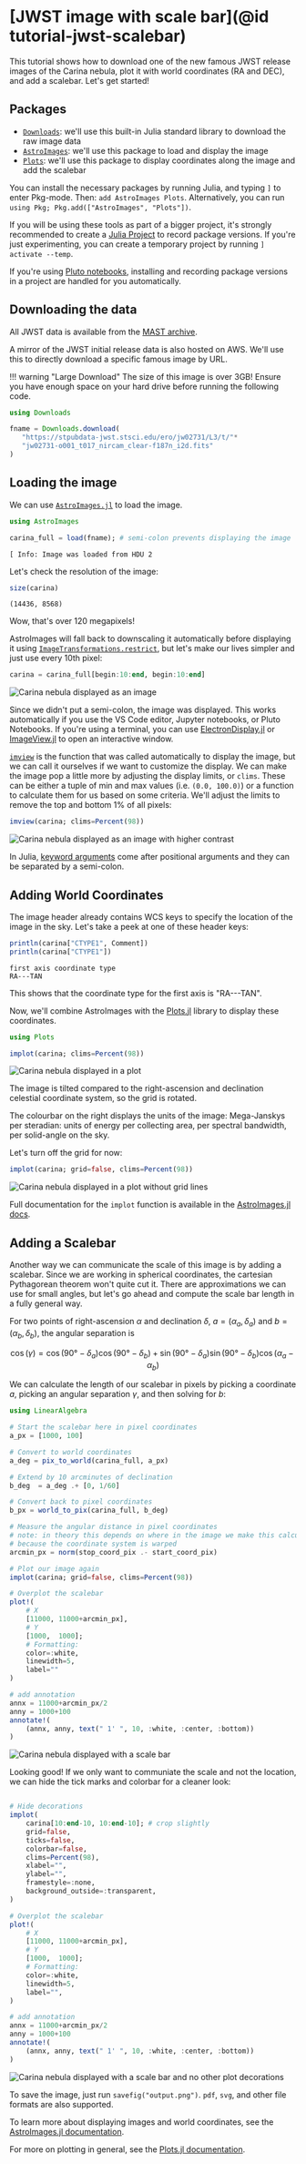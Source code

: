 # [JWST image with scale bar](@id tutorial-jwst-scalebar)

This tutorial shows how to download one of the new famous JWST release images of the Carina nebula, plot it with world coordinates (RA and DEC), and add a scalebar.
Let's get started!

## Packages

* [`Downloads`](https://docs.julialang.org/en/v1/stdlib/Downloads/): we'll use this built-in Julia standard library to download the raw image data
* [`AstroImages`](http://juliaastro.org/AstroImages.jl/dev/): we'll use this package to load and display the image
* [`Plots`](https://docs.juliaplots.org/latest/): we'll use this package to display coordinates along the image and add the scalebar

You can install the necessary packages by running Julia, and typing `]` to enter Pkg-mode. Then: `add AstroImages Plots`.
Alternatively, you can run `using Pkg; Pkg.add(["AstroImages", "Plots"])`.

If you will be using these tools as part of a bigger project, it's strongly recommended to create a [Julia Project](https://pkgdocs.julialang.org/v1/environments/) to record package versions.  If you're just experimenting, you can create a temporary project by running `] activate --temp`.

If you're using [Pluto notebooks](https://github.com/fonsp/Pluto.jl), installing and recording package versions in a project are handled for you automatically.


## Downloading the data

All JWST data is available from the [MAST archive](https://mast.stsci.edu/portal/Mashup/Clients/Mast/Portal.html). 

A mirror of the JWST initial release data is also hosted on AWS. We'll use this to directly download a specific famous image by URL.

!!! warning "Large Download"
    The size of this image is over 3GB! Ensure you have enough space on your hard drive before running the following code.


```julia
using Downloads

fname = Downloads.download(
   "https://stpubdata-jwst.stsci.edu/ero/jw02731/L3/t/"*
   "jw02731-o001_t017_nircam_clear-f187n_i2d.fits"
)
```

## Loading the image
We can use [`AstroImages.jl`](http://juliaastro.org/AstroImages.jl/dev/) to load the image.

```julia
using AstroImages

carina_full = load(fname); # semi-colon prevents displaying the image
```
```
[ Info: Image was loaded from HDU 2
```

Let's check the resolution of the image:
```julia
size(carina)
```
```
(14436, 8568)
```
Wow, that's over 120 megapixels! 

AstroImages will fall back to downscaling it automatically before displaying it using [`ImageTransformations.restrict`](https://juliaimages.org/latest/function_reference/#ImageTransformations.restrict), but let's make our lives simpler and just use every 10th pixel:

```julia
carina = carina_full[begin:10:end, begin:10:end]
```
![Carina nebula displayed as an image](../assets/tutorials/jwst-1/carina-1.png)

Since we didn't put a semi-colon, the image was displayed. This works automatically if you use the VS Code editor, Jupyter notebooks, or Pluto Notebooks. If you're using a terminal, you can use [ElectronDisplay.jl](https://github.com/queryverse/ElectronDisplay.jl) or [ImageView.jl](https://github.com/JuliaImages/ImageView.jl) to open an interactive window.

[`imview`](http://juliaastro.org/AstroImages.jl/dev/api/#AstroImages.imview) is the function that was called automatically  to display the image, but we can call it ourselves if we want to customize the display.
We can make the image pop a little more by adjusting the display limits, or `clims`. These can be either a tuple of min and max values (i.e. `(0.0, 100.0)`) or a function to calculate them for us based on some criteria. We'll adjust the limits to remove the top and bottom 1% of all  pixels:

```julia
imview(carina; clims=Percent(98))
```
![Carina nebula displayed as an image with higher contrast](../assets/tutorials/jwst-1/carina-2.png)


In Julia, [keyword arguments](https://docs.julialang.org/en/v1/manual/functions/#Keyword-Arguments) come after positional arguments and they can be separated by a semi-colon.


## Adding World Coordinates
The image header already contains WCS keys to specify the location of the image in the sky. Let's take a peek at one of these header keys:

```julia
println(carina["CTYPE1", Comment])
println(carina["CTYPE1"])
```
```
first axis coordinate type
RA---TAN
```

This shows that the coordinate type for the first axis is "RA---TAN".

Now, we'll combine AstroImages with the [Plots.jl](https://docs.juliaplots.org/latest/) library to display these coordinates.


```julia
using Plots

implot(carina; clims=Percent(98))
```
![Carina nebula displayed in a plot](../assets/tutorials/jwst-1/carina-3.svg)


The image is tilted compared to the right-ascension and declination celestial coordinate system, so the grid is rotated.

The colourbar on the right displays the units of the image: Mega-Janskys per steradian: units of energy per collecting area, per spectral bandwidth, per solid-angle on the sky.

Let's turn off the grid for now:
```julia
implot(carina; grid=false, clims=Percent(98))
```
![Carina nebula displayed in a plot without grid lines](../assets/tutorials/jwst-1/carina-4.svg)


Full documentation for the `implot` function is available in the [AstroImages.jl docs](http://juliaastro.org/AstroImages.jl/dev/api/#AstroImages.implot).


## Adding a Scalebar

Another way we can communicate the scale of this image is by adding a scalebar. Since we are working in spherical coordinates, the cartesian Pythagorean theorem won't quite cut it. There are approximations we can use for small angles, but let's go ahead and compute the scale bar length in a fully general way.

For two points of right-ascension $\alpha$ and declination $\delta$, $a=(\alpha_a, \delta_a)$ and $b=(\alpha_b, \delta_b)$, the angular separation is
```math
\cos (\gamma) = \cos (90° - \delta_a) \cos (90° - \delta_b) + \sin (90° - \delta_a) \sin (90° - \delta_b) \cos (\alpha_a - \alpha_b)
```

We can calculate the length of our scalebar in pixels by picking a coordinate $a$, picking an angular separation $\gamma$, and then solving for $b$:


```julia
using LinearAlgebra

# Start the scalebar here in pixel coordinates
a_px = [1000, 100]

# Convert to world coordinates
a_deg = pix_to_world(carina_full, a_px)

# Extend by 10 arcminutes of declination
b_deg  = a_deg .+ [0, 1/60]

# Convert back to pixel coordinates
b_px = world_to_pix(carina_full, b_deg)

# Measure the angular distance in pixel coordinates
# note: in theory this depends on where in the image we make this calculation
# because the coordinate system is warped
arcmin_px = norm(stop_coord_pix .- start_coord_pix)

# Plot our image again
implot(carina; grid=false, clims=Percent(98))

# Overplot the scalebar
plot!(
    # X
    [11000, 11000+arcmin_px],
    # Y
    [1000,  1000];
    # Formatting:
    color=:white,
    linewidth=5,
    label=""
)

# add annotation
annx = 11000+arcmin_px/2
anny = 1000+100
annotate!(
    (annx, anny, text(" 1' ", 10, :white, :center, :bottom))
)
```
![Carina nebula displayed with a scale bar](../assets/tutorials/jwst-1/carina-5.svg)


Looking good! If we only want to communiate the scale and not the location, we can hide the tick marks and colorbar for a cleaner look:
```julia

# Hide decorations
implot(
    carina[10:end-10, 10:end-10]; # crop slightly
    grid=false,
    ticks=false,
    colorbar=false,
    clims=Percent(98),
    xlabel="",
    ylabel="",
    framestyle=:none,
    background_outside=:transparent,
)

# Overplot the scalebar
plot!(
    # X
    [11000, 11000+arcmin_px],
    # Y
    [1000,  1000];
    # Formatting:
    color=:white,
    linewidth=5,
    label="",
)

# add annotation
annx = 11000+arcmin_px/2
anny = 1000+100
annotate!(
    (annx, anny, text(" 1' ", 10, :white, :center, :bottom)) 
)
```
![Carina nebula displayed with a scale bar and no other plot decorations](../assets/tutorials/jwst-1/carina-6.svg)

To save the image, just run `savefig("output.png")`. `pdf`, `svg`, and other file formats are also supported.

To learn more about displaying images and world coordinates, see the [AstroImages.jl documentation](http://juliaastro.org/AstroImages.jl/dev/).

For more on plotting in general, see the [Plots.jl documentation](https://docs.juliaplots.org/latest/).